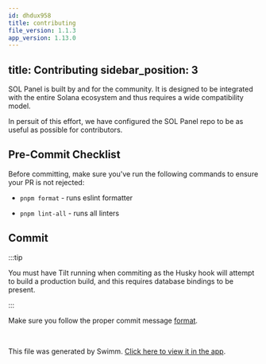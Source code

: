 ```yaml
---
id: dhdux958
title: contributing
file_version: 1.1.3
app_version: 1.13.0
---
```


## title: Contributing sidebar\_position: 3

SOL Panel is built by and for the community. It is designed to be integrated with the entire Solana ecosystem and thus requires a wide compatibility model.

In persuit of this effort, we have configured the SOL Panel repo to be as useful as possible for contributors.

## Pre-Commit Checklist

Before committing, make sure you've run the following commands to ensure your PR is not rejected:

*   `pnpm format` - runs eslint formatter

*   `pnpm lint-all` - runs all linters

## Commit

:::tip

You must have Tilt running when commiting as the Husky hook will attempt to build a production build, and this requires database bindings to be present.

:::

Make sure you follow the proper commit message [format](https://github.com/angular/angular/blob/main/CONTRIBUTING.md#-commit-message-format).

<br/>

This file was generated by Swimm. [Click here to view it in the app](https://app.swimm.io/repos/Z2l0aHViJTNBJTNBc29sLXBhbmVsJTNBJTNBdHJ1c3RsZXNzLWVuZ2luZWVyaW5n/docs/dhdux958).
